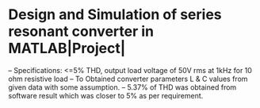 # Design and Simulation of series resonant converter in MATLAB|Project|
– Specifications: <=5% THD, output load voltage of 50V rms at 1kHz for 10 ohm resistive load
– To Obtained converter parameters L & C values from given data with some assumption.
– 5.37% of THD was obtained from software result which was closer to 5% as per requirement.
